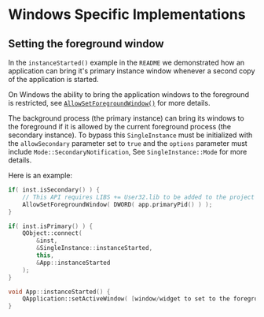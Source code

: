 # Windows Specific Implementations

## Setting the foreground window

In the `instanceStarted()` example in the `README` we demonstrated how an
application can bring it's primary instance window whenever a second copy
of the application is started.

On Windows the ability to bring the application windows to the foreground is
restricted, see [`AllowSetForegroundWindow()`][AllowSetForegroundWindow] for more
details.

The background process (the primary instance) can bring its windows to the
foreground if it is allowed by the current foreground process (the secondary
instance). To bypass this `SingleInstance` must be initialized with the
`allowSecondary` parameter set to `true` and the `options` parameter must
include `Mode::SecondaryNotification`, See `SingleInstance::Mode` for more
details.

Here is an example:

```cpp
if( inst.isSecondary() ) {
    // This API requires LIBS += User32.lib to be added to the project
    AllowSetForegroundWindow( DWORD( app.primaryPid() ) );
}

if( inst.isPrimary() ) {
    QObject::connect(
        &inst,
        &SingleInstance::instanceStarted,
        this,
        &App::instanceStarted
    );
}
```

```cpp
void App::instanceStarted() {
    QApplication::setActiveWindow( [window/widget to set to the foreground] );
}
```

[AllowSetForegroundWindow]: https://msdn.microsoft.com/en-us/library/windows/desktop/ms632668.aspx
